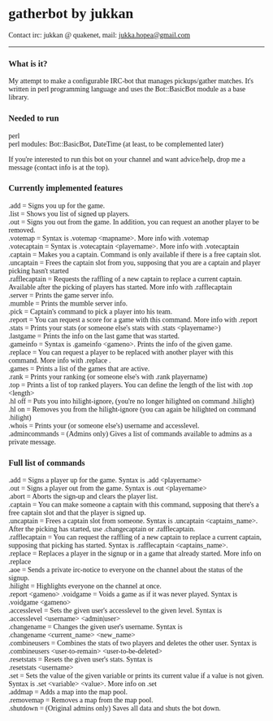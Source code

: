 <font face="Cambria">

<font face="Candara"><h1>gatherbot by jukkan</h1></font>
Contact irc: jukkan @ quakenet, mail: jukka.hopea@gmail.com

<hr>

<font face="Candara"><h3>What is it?</h3></font>
<p>My attempt to make a configurable IRC-bot that manages pickups/gather matches. It's written in perl programming language and uses the Bot::BasicBot module as a base library.<p>

<font face="Candara"><h3>Needed to run</h3></font>
perl<br>
perl modules: Bot::BasicBot, DateTime (at least, to be complemented later)

<p>If you're interested to run this bot on your channel and want advice/help, drop me a message (contact info is at the top).</p>

<font face="Candara"><h3>Currently implemented features</h3></font>
<p>
.add            = Signs you up for the game.<br>
.list           = Shows you list of signed up players.<br>
.out            = Signs you out from the game. In addition, you can request an another player to be removed.<br>
.votemap        = Syntax is .votemap &lt;mapname&gt;. More info with .votemap<br>
.votecaptain    = Syntax is .votecaptain &lt;playername&gt;. More info with .votecaptain<br>
.captain        = Makes you a captain. Command is only available if there is a free captain slot.<br>
.uncaptain      = Frees the captain slot from you, supposing that you are a captain and player picking hasn't started<br>
.rafflecaptain  = Requests the raffling of a new captain to replace a current captain. Available after the picking of players has started. More info with .rafflecaptain<br>
.server         = Prints the game server info.<br>
.mumble         = Prints the mumble server info.<br>
.pick           = Captain's command to pick a player into his team.<br>
.report         = You can request a score for a game with this command. More info with .report<br>
.stats          = Prints your stats (or someone else's stats with .stats &lt;playername&gt;)<br>
.lastgame       = Prints the info on the last game that was started.<br>
.gameinfo       = Syntax is .gameinfo &lt;gameno&gt;. Prints the info of the given game.<br>
.replace        = You can request a player to be replaced with another player with this command. More info with .replace .<br>
.games          = Prints a list of the games that are active.<br>
.rank           = Prints your ranking (or someone else's with .rank playername)<br>
.top            = Prints a list of top ranked players. You can define the length of the list with .top &lt;length&gt;<br>
.hl off         = Puts you into hilight-ignore, (you're no longer hilighted on command .hilight)<br>
.hl on          = Removes you from the hilight-ignore (you can again be hilighted on command .hilight)<br>
.whois          = Prints your (or someone else's) username and accesslevel.<br>
.admincommands  = (Admins only) Gives a list of commands available to admins as a private message.
</p>

<font face="Candara"><h3>Full list of commands</h3></font>
<p>
.add             = Signs a player up for the game. Syntax is .add &lt;playername&gt;<br>
.out             = Signs a player out from the game. Syntax is .out &lt;playername&gt;<br>
.abort           = Aborts the sign-up and clears the player list.<br>
.captain         = You can make someone a captain with this command, supposing that there's a free captain slot and that the player is signed up.<br>
.uncaptain       = Frees a captain slot from someone. Syntax is .uncaptain &lt;captains_name&gt;. After the picking has started, use .changecaptain or .rafflecaptain.<br>
.rafflecaptain   = You can request the raffling of a new captain to replace a current captain, supposing that picking has started. Syntax is .rafflecaptain &lt;captains_name&gt;.<br>
.replace         = Replaces a player in the signup or in a game that already started. More info on .replace<br>
.aoe             = Sends a private irc-notice to everyone on the channel about the status of the signup.<br>
.hilight         = Highlights everyone on the channel at once.<br
.report          = Sets the score of a game. Syntax is <br>
.report &lt;gameno&gt; <Team 1|Team 2|Draw<br>
.voidgame        = Voids a game as if it was never played. Syntax is <br>
.voidgame &lt;gameno&gt;<br>
.accesslevel     = Sets the given user's accesslevel to the given level. Syntax is <br>
.accesslevel &lt;username&gt; &lt;admin|user&gt;<br>
.changename      = Changes the given user's username. Syntax is <br>
.changename &lt;current_name&gt; &lt;new_name&gt;<br>
.combineusers    = Combines the stats of two players and deletes the other user. Syntax is <br>
.combineusers &lt;user-to-remain&gt; &lt;user-to-be-deleted&gt;<br>
.resetstats      = Resets the given user's stats. Syntax is <br>
.resetstats &lt;username&gt;<br>
.set             = Sets the value of the given variable or prints its current value if a value is not given. Syntax is .set &lt;variable&gt; &lt;value&gt;. More info on
.set<br>
.addmap          = Adds a map into the map pool.<br>
.removemap       = Removes a map from the map pool.<br>
.shutdown        = (Original admins only) Saves all data and shuts the bot down.
</p>

<br>
<br>
<br>
</font>
